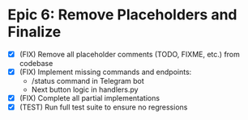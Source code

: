 # Epic 6: Remove Placeholders and Finalize

- [x] (FIX) Remove all placeholder comments (TODO, FIXME, etc.) from codebase
- [x] (FIX) Implement missing commands and endpoints:
  - /status command in Telegram bot
  - Next button logic in handlers.py
- [x] (FIX) Complete all partial implementations
- [x] (TEST) Run full test suite to ensure no regressions